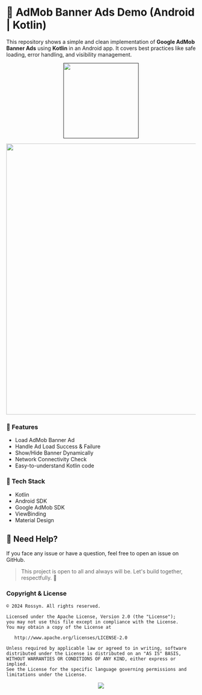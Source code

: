 # 📱 AdMob Banner Ads Demo (Android | Kotlin)

This repository shows a simple and clean implementation of **Google AdMob Banner Ads** using **Kotlin** in an Android app. It covers best practices like safe loading, error handling, and visibility management.


<p align="center">
    <a href="">
      <img src="https://github.com/user-attachments/assets/d9180f4e-9c4c-4825-b894-eb621aeb9409" width = "200"  />
    </a>
</p>


<p align="center">
    <a href="https://www.youtube.com/watch?v=kjtvKQpqTmo">
      <img src="https://img.youtube.com/vi/kjtvKQpqTmo/maxresdefault.jpg" width = "720" />
    </a>
</p>

### 🚀 Features

- Load AdMob Banner Ad
- Handle Ad Load Success & Failure
- Show/Hide Banner Dynamically
- Network Connectivity Check
- Easy-to-understand Kotlin code


### 🧩 Tech Stack

- Kotlin
- Android SDK
- Google AdMob SDK
- ViewBinding
- Material Design

## 📩 Need Help?

If you face any issue or have a question, feel free to open an issue on GitHub.

> This project is open to all and always will be. Let's build together, respectfully. 🙌


### Copyright & License
```
© 2024 Rossyn. All rights reserved.

Licensed under the Apache License, Version 2.0 (the "License");
you may not use this file except in compliance with the License.
You may obtain a copy of the License at

   http://www.apache.org/licenses/LICENSE-2.0

Unless required by applicable law or agreed to in writing, software
distributed under the License is distributed on an "AS IS" BASIS,
WITHOUT WARRANTIES OR CONDITIONS OF ANY KIND, either express or implied.
See the License for the specific language governing permissions and
limitations under the License.
```

<p align="center">
  <img src="https://capsule-render.vercel.app/api?type=waving&color=gradient&height=60&section=footer"/>
</p>